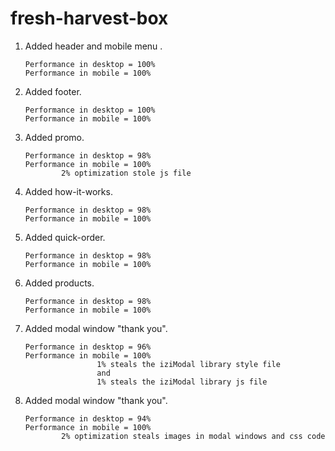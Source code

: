 # fresh-harvest-box

1.  Added header and mobile menu .

        Performance in desktop = 100%
        Performance in mobile = 100%

2.  Added footer.

        Performance in desktop = 100%
        Performance in mobile = 100%

3.  Added promo.

        Performance in desktop = 98%
        Performance in mobile = 100%
        		2% optimization stole js file

4.  Added how-it-works.

        Performance in desktop = 98%
        Performance in mobile = 100%

5.  Added quick-order.

        Performance in desktop = 98%
        Performance in mobile = 100%

6.  Added products.

        Performance in desktop = 98%
        Performance in mobile = 100%

7.  Added modal window "thank you".

        Performance in desktop = 96%
        Performance in mobile = 100%
        				1% steals the iziModal library style file
        				and
        				1% steals the iziModal library js file

8.  Added modal window "thank you".

        Performance in desktop = 94%
        Performance in mobile = 100%
        		2% optimization steals images in modal windows and css code
